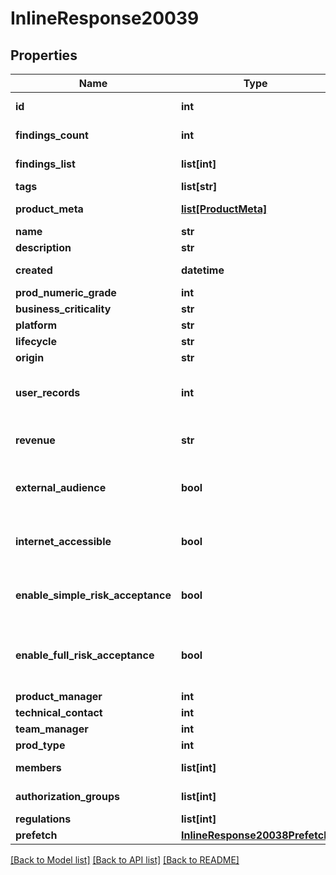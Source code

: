 # InlineResponse20039

## Properties
Name | Type | Description | Notes
------------ | ------------- | ------------- | -------------
**id** | **int** |  | [optional] [readonly] 
**findings_count** | **int** |  | [optional] [readonly] 
**findings_list** | **list[int]** |  | [optional] [readonly] 
**tags** | **list[str]** |  | [optional] 
**product_meta** | [**list[ProductMeta]**](ProductMeta.md) |  | [optional] [readonly] 
**name** | **str** |  | 
**description** | **str** |  | 
**created** | **datetime** |  | [optional] [readonly] 
**prod_numeric_grade** | **int** |  | [optional] 
**business_criticality** | **str** |  | [optional] 
**platform** | **str** |  | [optional] 
**lifecycle** | **str** |  | [optional] 
**origin** | **str** |  | [optional] 
**user_records** | **int** | Estimate the number of user records within the application. | [optional] 
**revenue** | **str** | Estimate the application&#39;s revenue. | [optional] 
**external_audience** | **bool** | Specify if the application is used by people outside the organization. | [optional] 
**internet_accessible** | **bool** | Specify if the application is accessible from the public internet. | [optional] 
**enable_simple_risk_acceptance** | **bool** | Allows simple risk acceptance by checking/unchecking a checkbox. | [optional] 
**enable_full_risk_acceptance** | **bool** | Allows full risk acceptance using a risk acceptance form, expiration date, uploaded proof, etc. | [optional] 
**product_manager** | **int** |  | [optional] 
**technical_contact** | **int** |  | [optional] 
**team_manager** | **int** |  | [optional] 
**prod_type** | **int** |  | 
**members** | **list[int]** |  | [optional] [readonly] 
**authorization_groups** | **list[int]** |  | [optional] [readonly] 
**regulations** | **list[int]** |  | [optional] 
**prefetch** | [**InlineResponse20038Prefetch**](InlineResponse20038Prefetch.md) |  | [optional] 

[[Back to Model list]](../README.md#documentation-for-models) [[Back to API list]](../README.md#documentation-for-api-endpoints) [[Back to README]](../README.md)


